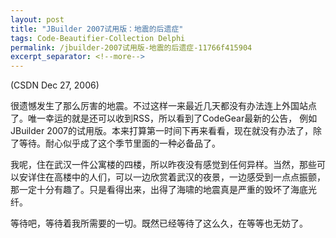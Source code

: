 ```yaml
---
layout: post
title: "JBuilder 2007试用版：地震的后遗症"
tags: Code-Beautifier-Collection Delphi
permalink: /jbuilder-2007试用版-地震的后遗症-11766f415904
excerpt_separator: <!--more-->
---
```

(CSDN Dec 27, 2006)

很遗憾发生了那么厉害的地震。不过这样一来最近几天都没有办法连上外国站点了。唯一幸运的就是还可以收到RSS，所以看到了CodeGear最新的公告， 例如JBuilder 2007的试用版。本来打算第一时间下再来看看，现在就没有办法了，除了等待。耐心似乎成了这个季节里面的一种必备品了。

我呢，住在武汉一件公寓楼的四楼，所以昨夜没有感觉到任何异样。当然，那些可以安详住在高楼中的人们，可以一边欣赏着武汉的夜景，一边感受到一点点振颤，那一定十分有趣了。只是看得出来，出得了海啸的地震真是严重的毁坏了海底光纤。

等待吧，等待着我所需要的一切。既然已经等待了这么久，在等等也无妨了。
<!--more-->